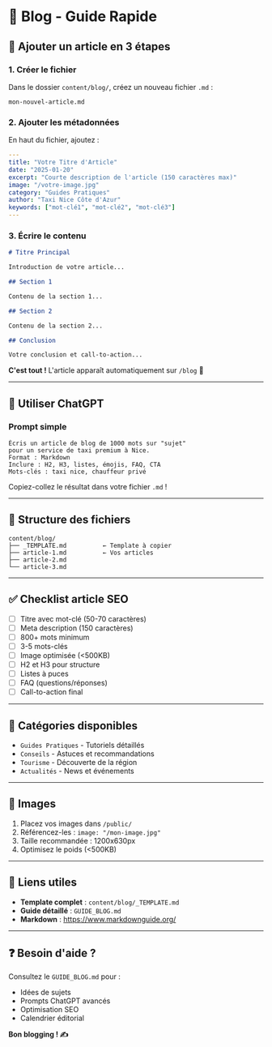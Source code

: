 # 📰 Blog - Guide Rapide

## 🚀 Ajouter un article en 3 étapes

### 1. Créer le fichier

Dans le dossier `content/blog/`, créez un nouveau fichier `.md` :

```
mon-nouvel-article.md
```

### 2. Ajouter les métadonnées

En haut du fichier, ajoutez :

```yaml
---
title: "Votre Titre d'Article"
date: "2025-01-20"
excerpt: "Courte description de l'article (150 caractères max)"
image: "/votre-image.jpg"
category: "Guides Pratiques"
author: "Taxi Nice Côte d'Azur"
keywords: ["mot-clé1", "mot-clé2", "mot-clé3"]
---
```

### 3. Écrire le contenu

```markdown
# Titre Principal

Introduction de votre article...

## Section 1

Contenu de la section 1...

## Section 2

Contenu de la section 2...

## Conclusion

Votre conclusion et call-to-action...
```

**C'est tout !** L'article apparaît automatiquement sur `/blog` 🎉

---

## 📝 Utiliser ChatGPT

### Prompt simple

```
Écris un article de blog de 1000 mots sur "sujet"
pour un service de taxi premium à Nice.
Format : Markdown
Inclure : H2, H3, listes, émojis, FAQ, CTA
Mots-clés : taxi nice, chauffeur privé
```

Copiez-collez le résultat dans votre fichier `.md` !

---

## 📁 Structure des fichiers

```
content/blog/
├── _TEMPLATE.md          ← Template à copier
├── article-1.md          ← Vos articles
├── article-2.md
└── article-3.md
```

---

## ✅ Checklist article SEO

- [ ] Titre avec mot-clé (50-70 caractères)
- [ ] Meta description (150 caractères)
- [ ] 800+ mots minimum
- [ ] 3-5 mots-clés
- [ ] Image optimisée (<500KB)
- [ ] H2 et H3 pour structure
- [ ] Listes à puces
- [ ] FAQ (questions/réponses)
- [ ] Call-to-action final

---

## 🎯 Catégories disponibles

- `Guides Pratiques` - Tutoriels détaillés
- `Conseils` - Astuces et recommandations
- `Tourisme` - Découverte de la région
- `Actualités` - News et événements

---

## 📸 Images

1. Placez vos images dans `/public/`
2. Référencez-les : `image: "/mon-image.jpg"`
3. Taille recommandée : 1200x630px
4. Optimisez le poids (<500KB)

---

## 🔗 Liens utiles

- **Template complet** : `content/blog/_TEMPLATE.md`
- **Guide détaillé** : `GUIDE_BLOG.md`
- **Markdown** : https://www.markdownguide.org/

---

## ❓ Besoin d'aide ?

Consultez le `GUIDE_BLOG.md` pour :

- Idées de sujets
- Prompts ChatGPT avancés
- Optimisation SEO
- Calendrier éditorial

**Bon blogging ! ✍️**














